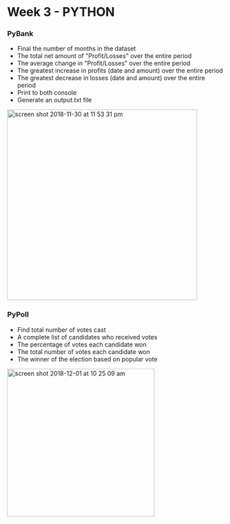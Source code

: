 # Week 3 - PYTHON

### PyBank
- Final the number of months in the dataset 
- The total net amount of "Profit/Losses" over the entire period
- The average change in "Profit/Losses" over the entire period
- The greatest increase in profits (date and amount) over the entire period
- The greatest decrease in losses (date and amount) over the entire period
- Print to both console 
- Generate an output.txt file
<img width="441" alt="screen shot 2018-11-30 at 11 53 31 pm" src="https://user-images.githubusercontent.com/42792976/49324824-2c2e4a80-f4fb-11e8-85b4-dab99c981fc8.png">


### PyPoll 
- Find total number of votes cast
- A complete list of candidates who received votes
- The percentage of votes each candidate won
- The total number of votes each candidate won
- The winner of the election based on popular vote
<img width="342" alt="screen shot 2018-12-01 at 10 25 09 am" src="https://user-images.githubusercontent.com/42792976/49330383-78a57480-f553-11e8-828f-116559e04e53.png">
